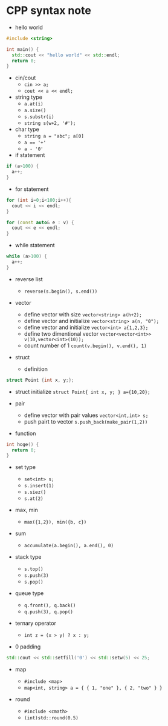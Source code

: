 # CPP syntax note

* hello world

```cpp
#include <string>

int main() {
  std::cout << "hello world" << std::endl;
  return 0;
}
```

* cin/cout
  * `cin >> a;`
  * `cout << a << endl;`
* string type
  * `a.at(i)`
  * `a.size()`
  * `s.substr(i)`
  * `string s(w+2, '#');`
* char type
  * `string a = "abc"; a[0]`
  * `a == '+'`
  * `a - '0'`
* if statement

```cpp
if (a>100) {
  a++;
}
```

* for statement

```cpp
for (int i=0;i<100;i++){
  cout << i << endl;
}
```

```cpp
for (const auto& e : v) {
  cout << e << endl;
}
```

* while statement

```cpp
while (a>100) {
  a++;
}
```

* reverse list
  * `reverse(s.begin(), s.end())`
* vector
  * define vector with size `vector<string> a(h+2);`
  * define vector and initialize `vector<string> a(n, "0");`
  * define vector and initialize `vector<int> a{1,2,3};`
  * define two dimentional vector `vector<vector<int>> v(10,vector<int>(10));`
  * count number of 1 `count(v.begin(), v.end(), 1)`

* struct
  * definition

```cpp
struct Point {int x, y;};
```

  * struct initialize `struct Point{ int x, y; } a={10,20};`

* pair
  * define vector with pair values `vector<int,int> s;`
  * push pairt to vector `s.push_back(make_pair(1,2))`


* function

```cpp
int hoge() {
  return 0;
}
```

* set type
  * `set<int> s;`
  * `s.insert(1)`
  * `s.siez()`
  * `s.at(2)`
* max, min
  * `max({1,2}), min({b, c})`
* sum
  * `accumulate(a.begin(), a.end(), 0)`

* stack type
  * `s.top()`
  * `s.push(3)`
  * `s.pop()`
* queue type
  * `q.front(), q.back()`
  * `q.push(3), q.pop()`

* ternary operator
  * `int z = (x > y) ? x : y;`

* 0 padding

```cpp
std::cout << std::setfill('0') << std::setw(5) << 25;
```

* map
  * `#include <map>`
  * `map<int, string> a = { { 1, "one" }, { 2, "two" } } `

* round
  * `#include <cmath>`
  * `(int)std::round(0.5)`

